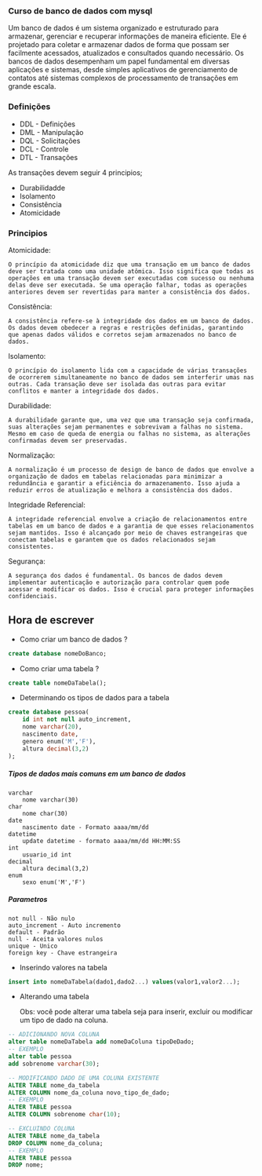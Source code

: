 ### Curso de banco de dados com mysql

Um banco de dados é um sistema organizado e estruturado para armazenar, gerenciar e recuperar informações de maneira eficiente. Ele é projetado para coletar e armazenar dados de forma que possam ser facilmente acessados, atualizados e consultados quando necessário. Os bancos de dados desempenham um papel fundamental em diversas aplicações e sistemas, desde simples aplicativos de gerenciamento de contatos até sistemas complexos de processamento de transações em grande escala.

### Definições
* DDL - Definições
* DML - Manipulação
* DQL - Solicitações
* DCL - Controle
* DTL - Transações

As transações devem seguir 4 principios;

* Durabilidadde
* Isolamento
* Consistência
* Atomicidade



### Principios
Atomicidade: 

    O princípio da atomicidade diz que uma transação em um banco de dados deve ser tratada como uma unidade atômica. Isso significa que todas as operações em uma transação devem ser executadas com sucesso ou nenhuma delas deve ser executada. Se uma operação falhar, todas as operações anteriores devem ser revertidas para manter a consistência dos dados.

Consistência: 

    A consistência refere-se à integridade dos dados em um banco de dados. Os dados devem obedecer a regras e restrições definidas, garantindo que apenas dados válidos e corretos sejam armazenados no banco de dados.

Isolamento: 

    O princípio do isolamento lida com a capacidade de várias transações de ocorrerem simultaneamente no banco de dados sem interferir umas nas outras. Cada transação deve ser isolada das outras para evitar conflitos e manter a integridade dos dados.

Durabilidade: 

    A durabilidade garante que, uma vez que uma transação seja confirmada, suas alterações sejam permanentes e sobrevivam a falhas no sistema. Mesmo em caso de queda de energia ou falhas no sistema, as alterações confirmadas devem ser preservadas.

Normalização: 

    A normalização é um processo de design de banco de dados que envolve a organização de dados em tabelas relacionadas para minimizar a redundância e garantir a eficiência do armazenamento. Isso ajuda a reduzir erros de atualização e melhora a consistência dos dados.

Integridade Referencial: 
    
    A integridade referencial envolve a criação de relacionamentos entre tabelas em um banco de dados e a garantia de que esses relacionamentos sejam mantidos. Isso é alcançado por meio de chaves estrangeiras que conectam tabelas e garantem que os dados relacionados sejam consistentes.

Segurança: 
    
    A segurança dos dados é fundamental. Os bancos de dados devem implementar autenticação e autorização para controlar quem pode acessar e modificar os dados. Isso é crucial para proteger informações confidenciais.



## Hora de escrever

* Como criar um banco de dados ?
```sql
create database nomeDoBanco;
```
* Como criar uma tabela ?
```sql
create table nomeDaTabela();
```
* Determinando os tipos de dados para a tabela

```sql
create database pessoa(
    id int not null auto_increment,
    nome varchar(20),
    nascimento date,
    genero enum('M','F'),
    altura decimal(3,2)
);
```
##### Tipos de dados mais comuns em um banco de dados
    
    varchar
        nome varchar(30)
    char
        nome char(30)
    date
        nascimento date - Formato aaaa/mm/dd
    datetime
        update datetime - formato aaaa/mm/dd HH:MM:SS
    int
        usuario_id int
    decimal
        altura decimal(3,2)
    enum
        sexo enum('M','F')

##### Parametros 
    not null - Não nulo
    auto_increment - Auto incremento
    default - Padrão
    null - Aceita valores nulos
    unique - Unico 
    foreign key - Chave estrangeira

* Inserindo valores na tabela
```sql
insert into nomeDaTabela(dado1,dado2...) values(valor1,valor2...);
```
* Alterando uma tabela

    Obs: você pode alterar uma tabela seja para inserir, excluir ou modificar um tipo de dado na coluna.

```sql
-- ADICIONANDO NOVA COLUNA
alter table nomeDaTabela add nomeDaColuna tipoDeDado;
-- EXEMPLO
alter table pessoa 
add sobrenome varchar(30);

-- MODIFICANDO DADO DE UMA COLUNA EXISTENTE 
ALTER TABLE nome_da_tabela
ALTER COLUMN nome_da_coluna novo_tipo_de_dado;
-- EXEMPLO
ALTER TABLE pessoa 
ALTER COLUMN sobrenome char(10);

-- EXCLUINDO COLUNA 
ALTER TABLE nome_da_tabela
DROP COLUMN nome_da_coluna;
-- EXEMPLO
ALTER TABLE pessoa
DROP nome;
```

